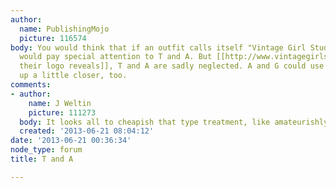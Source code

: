 ```yaml
---
author:
  name: PublishingMojo
  picture: 116574
body: You would think that if an outfit calls itself "Vintage Girl Studios," they
  would pay special attention to T and A. But [[http://www.vintagegirlstudios.com/521739/home/|as
  their logo reveals]], T and A are sadly neglected. A and G could use to snuggle
  up a little closer, too.
comments:
- author:
    name: J Weltin
    picture: 111273
  body: It looks all to cheapish that type treatment, like amateurishly handdrawn.
  created: '2013-06-21 08:04:12'
date: '2013-06-21 00:36:34'
node_type: forum
title: T and A

---
```


